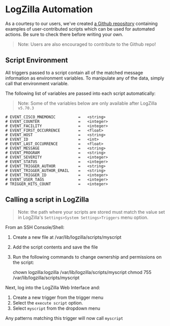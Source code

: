 <!-- @@@title:Automations@@@ -->

# LogZilla Automation

As a courtesy to our users, we've created [a Github repository](https://github.com/logzilla/extras) containing examples of user-contributed scripts which can be used for automated actions. Be sure to check there before writing your own. 
> Note: Users are also encouraged to contribute to the Github repo!


## Script Environment
All triggers passed to a script contain all of the matched message information as environment variables.
To manipulate any of the data, simply call that environment variable.

The following list of variables are passed into each script automatically:
>Note: Some of the variables below are only available after LogZilla `v5.70.3`


    # EVENT_CISCO_MNEMONIC          =   <string>
    # EVENT_COUNTER                 =   <integer>
    # EVENT_FACILITY                =   <integer>
    # EVENT_FIRST_OCCURRENCE        =   <float>
    # EVENT_HOST                    =   <string>
    # EVENT_ID                      =   <int>
    # EVENT_LAST_OCCURRENCE         =   <float>
    # EVENT_MESSAGE                 =   <string>
    # EVENT_PROGRAM                 =   <string>
    # EVENT_SEVERITY                =   <integer>
    # EVENT_STATUS                  =   <integer>
    # EVENT_TRIGGER_AUTHOR          =   <string>
    # EVENT_TRIGGER_AUTHOR_EMAIL    =   <string>
    # EVENT_TRIGGER_ID              =   <integer>
    # EVENT_USER_TAGS               =   <integer>
    # TRIGGER_HITS_COUNT            =   <integer>

Calling a script in LogZilla
---
>Note: the path where your scripts are stored must match the value set in LogZilla's `Settings>System Settings>Triggers` menu option.

From an SSH Console/Shell:

1. Create a new file at /var/lib/logzilla/scripts/myscript
2. Add the script contents and save the file
3. Run the following commands to change ownership and permissions on the script:


    chown logzilla:logzilla /var/lib/logzilla/scripts/myscript
    chmod 755 /var/lib/logzilla/scripts/myscript

Next, log into the LogZilla Web Interface and:

1. Create a new trigger from the trigger menu
2. Select the `execute script` option.
3. Select `myscript` from the dropdown menu

Any patterns matching this trigger will now call `myscript`
